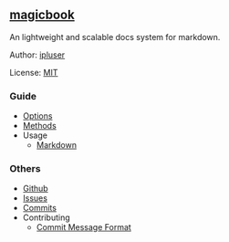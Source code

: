 ## [magicbook](#)
An lightweight and scalable docs system for markdown.

Author: [ipluser](https://github.com/ipluser)

License: [MIT](https://github.com/ipluser/magicbook/blob/gh-pages/LICENSE)

### Guide
- [Options](#public/doc/options.md)
- [Methods](#public/doc/methods.md)
- Usage
	- [Markdown](#public/doc/usage/markdown.md)

### Others
- [Github](https://github.com/magicbookjs/magicbook)
- [Issues](https://github.com/magicbookjs/magicbook/issues)
- [Commits](https://github.com/magicbookjs/magicbook/commits/gh-pages)
- Contributing
	- [Commit Message Format](https://github.com/angular/angular.js/blob/master/CONTRIBUTING.md#commit-message-format)